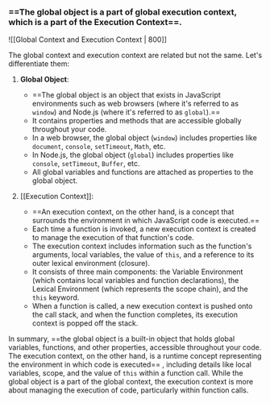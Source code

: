 
### ==The global object is a part of global execution context, which is a part of the Execution Context==.

![[Global Context and Execution Context | 800]]

The global context and execution context are related but not the same. Let's differentiate them:

1. **Global Object**:
    - ==The global object is an object that exists in JavaScript environments such as web browsers (where it's referred to as `window`) and Node.js (where it's referred to as `global`).==
    - It contains properties and methods that are accessible globally throughout your code.
    - In a web browser, the global object (`window`) includes properties like `document`, `console`, `setTimeout`, `Math`, etc.
    - In Node.js, the global object (`global`) includes properties like `console`, `setTimeout`, `Buffer`, etc.
    - All global variables and functions are attached as properties to the global object.
2. [[Execution Context]]:
    
    - ==An execution context, on the other hand, is a concept that surrounds the environment in which JavaScript code is executed.==
    - Each time a function is invoked, a new execution context is created to manage the execution of that function's code.
    - The execution context includes information such as the function's arguments, local variables, the value of `this`, and a reference to its outer lexical environment (closure).
    - It consists of three main components: the Variable Environment (which contains local variables and function declarations), the Lexical Environment (which represents the scope chain), and the `this` keyword.
    - When a function is called, a new execution context is pushed onto the call stack, and when the function completes, its execution context is popped off the stack.

In summary, ==the global object is a built-in object that holds global variables, functions, and other properties, accessible throughout your code. The execution context, on the other hand, is a runtime concept representing the environment in which code is executed== , including details like local variables, scope, and the value of `this` within a function call. While the global object is a part of the global context, the execution context is more about managing the execution of code, particularly within function calls.
